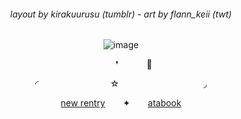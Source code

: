 <div align="center">

<h6 align="center"> layout by kirakuurusu (tumblr) - art by flann_keii (twt) </h6> 

![image](https://64.media.tumblr.com/169b05ffd8f762a72a523ae0b14808ac/2943c7a9a603b1a1-87/s1280x1920/90b42d573b472bcffd89cde694d4607fd18ac9e7.pnj)

⠀⠀⠀⠀❜⠀⠀⠀⠀ 🐚

◜⠀ ⠀⠀⠀⠀⠀⠀⠀ ⠀⠀ ☆⠀ ⠀⠀⠀⠀⠀⠀⠀ ⠀⠀ ⠀⠀◞

[new rentry](https://rentry.co/pr3tiesprincess)⠀ ⠀ ✦⠀ ⠀ [atabook](https://bobettcarolynne.atabook.org/)
